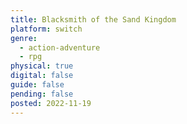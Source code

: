 ```yaml
---
title: Blacksmith of the Sand Kingdom
platform: switch
genre:
  - action-adventure
  - rpg
physical: true
digital: false
guide: false
pending: false
posted: 2022-11-19
---
```

